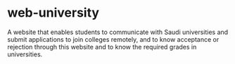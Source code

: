 # web-university
A website that enables students to communicate with Saudi universities and submit applications to join colleges remotely, and to know acceptance or rejection through this website and to know the required grades in universities.
